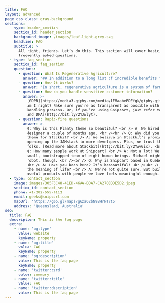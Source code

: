 ```yaml
---
title: FAQ
layout: advanced
page_css_class: gray-background
sections:
  - type: header_section
    section_id: header_section
    background_image: /images/leaf-light-grey.svg
    headline: FAQ
    subtitle: >
      All right, friends. Let’s do this. This section will cover basic,
      frequently asked questions.
  - type: faq_section
    section_id: faq_section
    questions:
      - question: What Is Regenerative Agriculture?
        answer: "## In addition to a long list of incredible benefits for farmers and their crops, regenerative agriculture practices help us fight the climate crisis by pulling carbon from the atmosphere and sequestering it in the ground.\n\nWe know that to solve the climate crisis, business as usual will not cut it. Not in electricity production. Not in industry. Not in transportation. And certainly not in agriculture.\n\nThe agriculture sector is one of the biggest emitters of CO2, the greenhouse gas (GHG) most responsible for the changes we are seeing in our climate today. Together with forestry and other land use, agriculture is responsible for just under\_25 percent\_of all human-created GHG emissions.\n\nBut it also has a vital role to play in helping us end this crisis, and create a safe, sustainable future without carbon pollution. One where we can provide our booming world population with fresh, healthy food grown in a sustainable soil ecosystem.\n\nSure, it may seem like a contradiction. So don’t take it from us –\_[take it from the Intergovernmental Panel on Climate Change (IPCC)](https://www.ipcc.ch/site/assets/uploads/2018/02/ipcc_wg3\\_ar5\\_chapter11.pdf): “Leveraging the mitigation potential in the \\[Agriculture, Forestry and Other Land Use] sector is extremely important in meeting emission reduction targets.”\n\nBut how?\n\nWe’ve got two words for you:\_**regenerative agriculture**.\n"
      - question: How It Works?
        answer: "In short, regenerative agriculture is a system of farming principles and practices that seeks to rehabilitate and enhance the entire ecosystem of the farm by placing a heavy premium on soil health with attention also paid to water management, fertilizer use, and more. It is a method of farming that “improves the resources it uses, rather than destroying or depleting them,”\_[according to the Rodale Institute](https://rodaleinstitute.org/wp-content/uploads/rodale-white-paper.pdf).\n\nA great deal of emphasis is placed on looking holistically at the agro-ecosystem. Key techniques include:\n\n*   **Conservation tillage:**\_Plowing and tillage dramatically erode soil and release large amounts of carbon dioxide into the atmosphere. They also can result in the kind of bare or compacted soil that creates a hostile environment for important soil microbes. By adopting low- or no-till practices, farmers minimize physical disturbance of the soil, and over time increase levels of soil organic matter, creating healthier, more resilient environments for plants to thrive, as well as keeping more and more carbon where it belongs.\n\n*   **Diversity:**\_Different plants release different carbohydrates (sugars) through their roots, and various microbes feed on these carbs and return all sorts of different nutrients back to the plant and the soil. By increasing the plant diversity of their fields, farmers help create the rich, varied, and nutrient-dense soils that lead to more productive yields.\n\n*   **Rotation and cover crops:\_**Left exposed to the elements, soil will erode and the nutrients necessary for successful plant growth will either dry out or quite literally wash away. At the same time, planting the same plants in the same location can lead to a buildup of some nutrients and a lack of others. But by rotating crops and deploying cover crops strategically, farms and gardens can infuse soils with more and more (and more diverse) soil organic matter, often while avoiding disease and pest problems naturally. Always remember, bare soil is bad soil.\n\n*   **Mess with it less:**\_In addition to minimizing physical disturbance, regenerative agriculture practitioners also often seek to be cautious about chemical or biological activities that also can damage long-term soil health. Misapplication of fertilizers and other soil amendments can disrupt the natural relationship between microorganisms and plant roots.\n\n*The overriding theme:\_If you take care of your soil, it will take care of you.*\n\n[According to Kiss the Ground](https://kisstheground.com/regenerative-agriculture-partone/), a nonprofit organization devoted to sustainable farming practices that improve soil health, “If regenerative means: ‘renewal, restoration, and growth of cells, organisms, and ecosystems,’ or ‘renewal or restoration of a body, bodily part, or biological system (as in a forest) after injury or as a normal process,’ then regenerative agriculture is agriculture that is doing just that.”\n\nThe benefits of doing so are numerous: Regenerative agriculture practices increase soil biodiversity and organic matter, leading to more resilient soils that can better withstand climate change impacts like flooding and drought. Healthy soils beget strong yields and nutrient-rich crops. It also diminishes erosion and runoff, leading to improved water quality on and off the farm.\n\nImportantly, regenerative agriculture practices also help us fight the climate crisis by pulling carbon from the atmosphere and sequestering it in the ground.\_\n"
      - question: How do you handle sensitive customer information?
        answer: >-
          [GDPR](https://media3.giphy.com/media/1FMaabePDEfgk/giphy.gif?cid=790b76115d1fc3ed7656643632f4131f&rid=giphy.gif),
          am I right? Make sure you’re as transparent as possible with your data
          handling process. Or, if you’re using Snipcart, just refer to [our ToS
          and DPA](http://bit.ly/2YJwlyt).
      - question: Rapid-fire questions
        answer: >-
          Q: Why is this Planty theme so beautiful? <br /> A: We hired our first
          designer a couple of months ago. <br /><br /> Q: Why did you build a
          theme for Stackbit? <br /> A: We believe in Stackbit’s promise of
          opening up the JAMstack to more developers. Plus, we trust these
          folks. [Read more about Stackbit](http://bit.ly/2YAvGix). <br /><br />
          Q: How many people work at Snipcart? <br /> A: Not a lot! We’re a
          small, bootstrapped team of eight human beings. Michael might be a
          robot, though. <br /><br /> Q: Why is Snipcart based in Québec City?
          <br /> A: Have you been here? It’s beaaautiful! <br /><br /> Q: What’s
          the meaning of life? <br /> A: We’re not quite sure. But building
          useful products with people we love feels meaningful enough.
  - type: contact_section
    image: images/305F3C48-41ED-46AA-BDA7-CA270DBDE5D2.jpeg
    section_id: contact_section
    phone: +1-202-555-0112
    email: geeks@snipcart.com
    mapUrl: 'https://goo.gl/maps/g6za62bN9BHrNTVt5'
    address: 'Queensland, Australia'
seo:
  title: FAQ
  description: This is the faq page
  extra:
    - name: 'og:type'
      value: website
      keyName: property
    - name: 'og:title'
      value: FAQ
      keyName: property
    - name: 'og:description'
      value: This is the faq page
      keyName: property
    - name: 'twitter:card'
      value: summary
    - name: 'twitter:title'
      value: FAQ
    - name: 'twitter:description'
      value: This is the faq page
---
```

